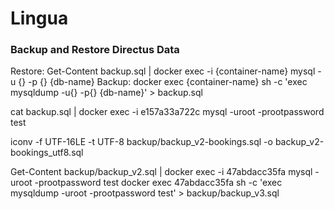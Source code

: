 # Lingua

### Backup and Restore Directus Data

Restore: Get-Content backup.sql | docker exec -i {container-name} mysql -u {} -p {} {db-name}
Backup: docker exec {container-name} sh -c 'exec mysqldump -u{} -p{} {db-name}' > backup.sql

cat backup.sql | docker exec -i e157a33a722c mysql -uroot -prootpassword test

iconv -f UTF-16LE -t UTF-8 backup/backup_v2-bookings.sql -o backup_v2-bookings_utf8.sql

<!--  -->

Get-Content backup/backup_v2.sql | docker exec -i 47abdacc35fa mysql -uroot -prootpassword test
docker exec 47abdacc35fa sh -c 'exec mysqldump -uroot -prootpassword test' > backup/backup_v3.sql
